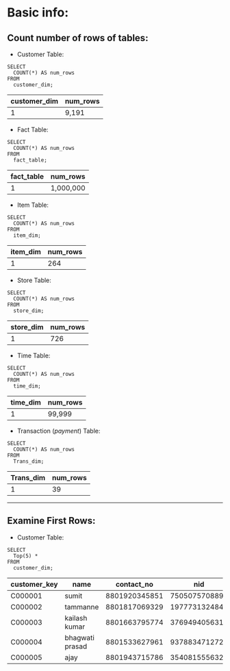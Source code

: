 # Basic info:

## Count number of rows of tables:
- Customer Table:
```
SELECT 
  COUNT(*) AS num_rows 
FROM 
  customer_dim;

```
|  customer_dim| num_rows |
|--|--|
| 1 |9,191  |

- Fact Table:
```
SELECT 
  COUNT(*) AS num_rows 
FROM 
  fact_table;

```

|  fact_table| num_rows |
|--|--|
| 1 |1,000,000|

- Item Table:
```
SELECT 
  COUNT(*) AS num_rows 
FROM 
  item_dim;

```

|  item_dim| num_rows |
|--|--|
| 1 |264|

- Store Table:
```
SELECT 
  COUNT(*) AS num_rows 
FROM 
  store_dim;

```

|  store_dim| num_rows |
|--|--|
| 1 |726|

- Time Table:
```
SELECT 
  COUNT(*) AS num_rows 
FROM 
  time_dim;

```

|  time_dim| num_rows |
|--|--|
| 1 |99,999|

- Transaction (*payment*) Table:
```
SELECT 
  COUNT(*) AS num_rows 
FROM 
  Trans_dim;

```

|  Trans_dim| num_rows |
|--|--|
| 1 |39|
---
## Examine First Rows:
- Customer Table:
```
SELECT 
  Top(5) * 
FROM 
  customer_dim;

```
| customer_key |name  |contact_no |nid |
|--|--|--|--|
| C000001 |sumit  |8801920345851 | 7505075708899|
| C000002 | tammanne |8801817069329 | 1977731324842|
|C000003  | kailash kumar |8801663795774 |3769494056318 |
|  C000004|  bhagwati prasad|8801533627961 |9378834712725 |
| C000005 |  ajay|8801943715786 | 3540815556323|
  
